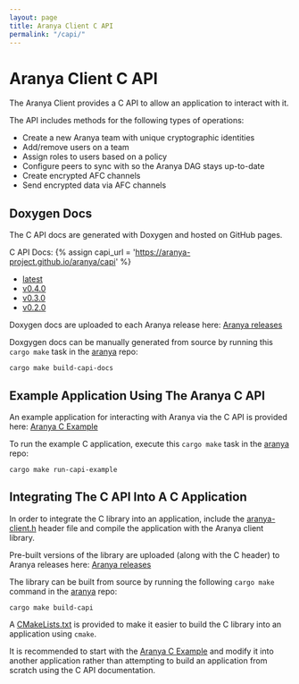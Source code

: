 ```yaml
---
layout: page
title: Aranya Client C API
permalink: "/capi/"
---
```


# Aranya Client C API

The Aranya Client provides a C API to allow an application to interact with it.

The API includes methods for the following types of operations:
- Create a new Aranya team with unique cryptographic identities
- Add/remove users on a team
- Assign roles to users based on a policy
- Configure peers to sync with so the Aranya DAG stays up-to-date
- Create encrypted AFC channels
- Send encrypted data via AFC channels

## Doxygen Docs

The C API docs are generated with Doxygen and hosted on GitHub pages.

<!-- TODO: generate directory tree automatically -->
C API Docs:
{% assign capi_url = 'https://aranya-project.github.io/aranya/capi' %}
<ul>
    <li><a href="{{ capi_url }}/v0.4.0">latest</a></li>
    <li><a href="{{ capi_url }}/v0.4.0">v0.4.0</a></li>
    <li><a href="{{ capi_url }}/v0.3.0">v0.3.0</a></li>
    <li><a href="{{ capi_url }}/v0.2.0">v0.2.0</a></li>
</ul>

Doxygen docs are uploaded to each Aranya release here:
[Aranya releases](https://github.com/aranya-project/aranya/releases)

Doxgygen docs can be manually generated from source by running this `cargo make` task in the [aranya](https://github.com/aranya-project/aranya) repo:
```
cargo make build-capi-docs
```

## Example Application Using The Aranya C API

An example application for interacting with Aranya via the C API is provided here:
[Aranya C Example](https://github.com/aranya-project/aranya/tree/main/examples/c)

To run the example C application, execute this `cargo make` task in the [aranya](https://github.com/aranya-project/aranya) repo:
```
cargo make run-capi-example
```

## Integrating The C API Into A C Application

In order to integrate the C library into an application, include the [aranya-client.h](https://github.com/aranya-project/aranya/blob/main/crates/aranya-client-capi/output/aranya-client.h) header file and compile the application with the Aranya client library.

Pre-built versions of the library are uploaded (along with the C header) to Aranya releases here:
[Aranya releases](https://github.com/aranya-project/aranya/releases)

The library can be built from source by running the following `cargo make` command in the [aranya](https://github.com/aranya-project/aranya) repo:
```
cargo make build-capi
```

A [CMakeLists.txt](https://github.com/aranya-project/aranya/blob/main/examples/c/CMakeLists.txt) is provided to make it easier to build the C library into an application using `cmake`.

It is recommended to start with the [Aranya C Example](https://github.com/aranya-project/aranya/tree/main/examples/c) and modify it into another application rather than attempting to build an application from scratch using the C API documentation. 
